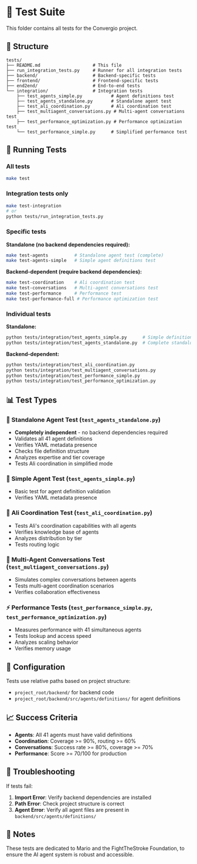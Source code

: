 # 🧪 Test Suite

This folder contains all tests for the Convergio project.

## 📁 Structure

```
tests/
├── README.md                    # This file
├── run_integration_tests.py     # Runner for all integration tests
├── backend/                     # Backend-specific tests
├── frontend/                    # Frontend-specific tests
├── end2end/                     # End-to-end tests
└── integration/                 # Integration tests
    ├── test_agents_simple.py           # Agent definitions test
    ├── test_agents_standalone.py       # Standalone agent test
    ├── test_ali_coordination.py        # Ali coordination test
    ├── test_multiagent_conversations.py # Multi-agent conversations test
    ├── test_performance_optimization.py # Performance optimization test
    └── test_performance_simple.py      # Simplified performance test
```

## 🚀 Running Tests

### All tests
```bash
make test
```

### Integration tests only
```bash
make test-integration
# or
python tests/run_integration_tests.py
```

### Specific tests

**Standalone (no backend dependencies required):**
```bash
make test-agents          # Standalone agent test (complete)
make test-agents-simple   # Simple agent definitions test
```

**Backend-dependent (require backend dependencies):**
```bash
make test-coordination    # Ali coordination test
make test-conversations   # Multi-agent conversations test
make test-performance     # Performance test
make test-performance-full # Performance optimization test
```

### Individual tests

**Standalone:**
```bash
python tests/integration/test_agents_simple.py      # Simple definitions test
python tests/integration/test_agents_standalone.py  # Complete standalone test
```

**Backend-dependent:**
```bash
python tests/integration/test_ali_coordination.py
python tests/integration/test_multiagent_conversations.py
python tests/integration/test_performance_simple.py
python tests/integration/test_performance_optimization.py
```

## 📊 Test Types

### 🧪 Standalone Agent Test (`test_agents_standalone.py`)
- **Completely independent** - no backend dependencies required
- Validates all 41 agent definitions
- Verifies YAML metadata presence
- Checks file definition structure
- Analyzes expertise and tier coverage
- Tests Ali coordination in simplified mode

### 🧪 Simple Agent Test (`test_agents_simple.py`)
- Basic test for agent definition validation
- Verifies YAML metadata presence

### 🎯 Ali Coordination Test (`test_ali_coordination.py`)
- Tests Ali's coordination capabilities with all agents
- Verifies knowledge base of agents
- Analyzes distribution by tier
- Tests routing logic

### 💬 Multi-Agent Conversations Test (`test_multiagent_conversations.py`)
- Simulates complex conversations between agents
- Tests multi-agent coordination scenarios
- Verifies collaboration effectiveness

### ⚡ Performance Tests (`test_performance_simple.py`, `test_performance_optimization.py`)
- Measures performance with 41 simultaneous agents
- Tests lookup and access speed
- Analyzes scaling behavior
- Verifies memory usage

## 🔧 Configuration

Tests use relative paths based on project structure:
- `project_root/backend/` for backend code
- `project_root/backend/src/agents/definitions/` for agent definitions

## 📈 Success Criteria

- **Agents**: All 41 agents must have valid definitions
- **Coordination**: Coverage >= 90%, routing >= 60%
- **Conversations**: Success rate >= 80%, coverage >= 70%
- **Performance**: Score >= 70/100 for production

## 🐛 Troubleshooting

If tests fail:

1. **Import Error**: Verify backend dependencies are installed
2. **Path Error**: Check project structure is correct
3. **Agent Error**: Verify all agent files are present in `backend/src/agents/definitions/`

## 💜 Notes

These tests are dedicated to Mario and the FightTheStroke Foundation, to ensure the AI agent system is robust and accessible.